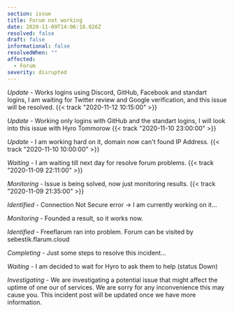 ```yaml
---
section: issue
title: Forum not working
date: 2020-11-09T14:06:18.026Z
resolved: false
draft: false
informational: false
resolvedWhen: ""
affected:
  - Forum
severity: disrupted
---
```

*Update -* Works logins using Discord, GitHub, Facebook and standart logins, I am waiting for Twitter review and Google verification, and this issue will be resolved. {{< track "2020-11-12 10:15:00" >}}

*Update -* Working only logins with GitHub and the standart logins, I will look into this issue with Hyro Tommorow {{< track "2020-11-10 23:00:00" >}}

*Update* - I am working hard on it, domain now can't found IP Address. {{< track "2020-11-10 10:00:00" >}}

*Waiting* - I am waiting till next day for resolve forum problems. {{< track "2020-11-09 22:11:00" >}}

*Monitoring -* Issue is being solved, now just monitoring results. {{< track "2020-11-09 21:35:00" >}}

*Identified -* Connection Not Secure error -> I am currently working on it...

*Monitoring -* Founded a result, so it works now.

*Identified -* Freeflarum ran into problem. Forum can be visited by sebestik.flarum.cloud

*Completing -* Just some steps to resolve this incident...

*Waiting -* I am decided to wait for Hyro to ask them to help (status Down)

*Investigating* - We are investigating a potential issue that might affect the uptime of one our of services. We are sorry for any inconvenience this may cause you. This incident post will be updated once we have more information.